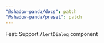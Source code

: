 ```yaml
---
"@shadow-panda/docs": patch
"@shadow-panda/preset": patch
---
```


Feat: Support `AlertDialog` component
